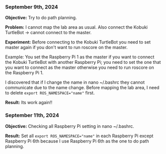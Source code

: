 
### September 9th, 2024

**Objective:** Try to do path planning.

**Problem:** I cannot map the lab area as usual. Also connect the Kobuki TurtleBot -> cannot connect to the master.

**Experiment:** Before connecting to the Kobuki TurtleBot you need to set master again if you don't want to run roscore on the master.

Example: You set the Raspberry Pi 1 as the master if you want to connect the Kobuki TurtleBot with another Raspberry Pi; you need to set the one that you want to connect as the master otherwise you need to run roscore on the Raspberry Pi 1.

I discovered that if I change the name in nano ~/.bashrc they cannot communicate due to the name change. Before mapping the lab area, I need to delete `export ROS_NAMESPACE="name"` first.

**Result:** Its work again!!


### September 11th, 2024

**Objective:** Checking all Raspberry Pi setting in nano ~/.bashrc.

**Result:** Set all `export ROS_NAMESPACE="name"` in each Raspberry Pi except Raspberry Pi 6th because I use Raspberry Pi 6th as the one to do path planning. 
 